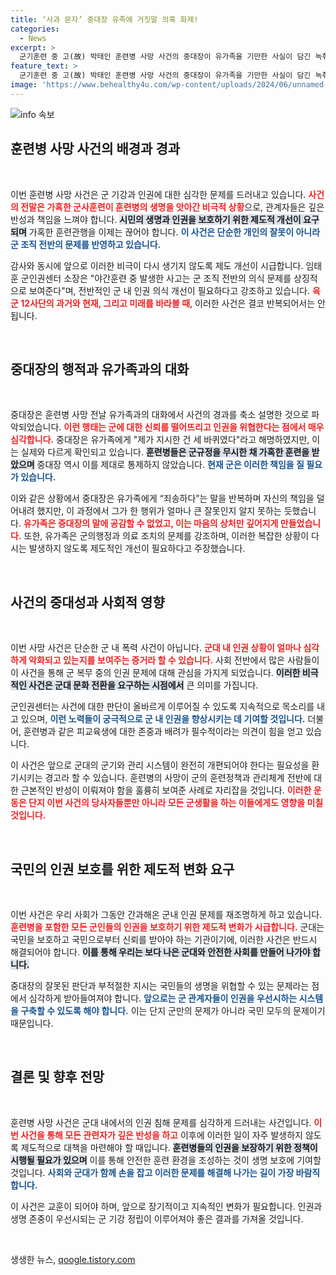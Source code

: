 ```yaml
---
title: ‘사과 문자’ 중대장 유족에 거짓말 의혹 화제!
categories:
  - News
excerpt: >
  군기훈련 중 고(故) 박태인 훈련병 사망 사건의 중대장이 유가족을 기만한 사실이 담긴 녹취록이 공개됐다. 규정을 위반한 사실을 축소 설명하며 사과 조차 늦게 전했다. 군 인권의 현주소가 드러나는 충격적인 사건!
feature_text: >
  군기훈련 중 고(故) 박태인 훈련병 사망 사건의 중대장이 유가족을 기만한 사실이 담긴 녹취록이 공개됐다. 규정을 위반한 사실을 축소 설명하며 사과 조차 늦게 전했다. 군 인권의 현주소가 드러나는 충격적인 사건!
image: 'https://www.behealthy4u.com/wp-content/uploads/2024/06/unnamed-file.png'
---
```


<p><img src="https://www.behealthy4u.com/wp-content/uploads/2024/06/unnamed-file.png" alt="info 속보" /></p>

<h2 data-ke-size="size26">훈련병 사망 사건의 배경과 경과</h2>

<p data-ke-size="size16">&nbsp;</p>

<p>이번 훈련병 사망 사건은 군 기강과 인권에 대한 심각한 문제를 드러내고 있습니다. <b><span style="color: #ee2323;">사건의 전말은 가혹한 군사훈련이 훈련병의 생명을 앗아간 비극적 상황</span></b>으로, 관계자들은 깊은 반성과 책임을 느껴야 합니다. <b><span style="background-color: #21538527;">시민의 생명과 인권을 보호하기 위한 제도적 개선이 요구되며</span></b> 가혹한 훈련관행을 이제는 끊어야 합니다. <b><span style="color: #1a5490;">이 사건은 단순한 개인의 잘못이 아니라 군 조직 전반의 문제를 반영하고 있습니다.</span></b>  </p>

<p>감사와 동시에 앞으로 이러한 비극이 다시 생기지 않도록 제도 개선이 시급합니다. 임태훈 군인권센터 소장은 "야간훈련 중 발생한 사고는 군 조직 전반의 의식 문제를 상징적으로 보여준다"며, 전반적인 군 내 인권 의식 개선이 필요하다고 강조하고 있습니다. <b><span style="color: #ee2323;">육군 12사단의 과거와 현재, 그리고 미래를 바라볼 때</span></b>, 이러한 사건은 결코 반복되어서는 안 됩니다.</p>

<p data-ke-size="size16">&nbsp;</p>

<h2 data-ke-size="size26">중대장의 행적과 유가족과의 대화</h2>

<p data-ke-size="size16">&nbsp;</p>

<p>중대장은 훈련병 사망 전날 유가족과의 대화에서 사건의 경과를 축소 설명한 것으로 파악되었습니다. <b><span style="color: #ee2323;">이런 행태는 군에 대한 신뢰를 떨어뜨리고 인권을 위협한다는 점에서 매우 심각합니다.</span></b> 중대장은 유가족에게 "제가 지시한 건 세 바퀴였다"라고 해명하였지만, 이는 실제와 다르게 확인되고 있습니다. <b><span style="background-color: #21538527;">훈련병들은 군규정을 무시한 채 가혹한 훈련을 받았으며</span></b> 중대장 역시 이를 제대로 통제하지 않았습니다. <b><span style="color: #1a5490;">현재 군은 이러한 책임을 질 필요가 있습니다.</span></b></p>

<p>이와 같은 상황에서 중대장은 유가족에게 “죄송하다”는 말을 반복하며 자신의 책임을 덜어내려 했지만, 이 과정에서 그가 한 행위가 얼마나 큰 잘못인지 알지 못하는 듯했습니다. <b><span style="color: #ee2323;">유가족은 중대장의 말에 공감할 수 없었고, 이는 마음의 상처만 깊어지게 만들었습니다.</span></b> 또한, 유가족은 군의행정과 의료 조치의 문제를 강조하며, 이러한 복잡한 상황이 다시는 발생하지 않도록 제도적인 개선이 필요하다고 주장했습니다.</p>

<p data-ke-size="size16">&nbsp;</p>

<h2 data-ke-size="size26">사건의 중대성과 사회적 영향</h2>

<p data-ke-size="size16">&nbsp;</p>

<p>이번 사망 사건은 단순한 군 내 폭력 사건이 아닙니다. <b><span style="color: #ee2323;">군대 내 인권 상황이 얼마나 심각하게 악화되고 있는지를 보여주는 증거라 할 수 있습니다.</span></b> 사회 전반에서 많은 사람들이 이 사건을 통해 군 복무 중의 인권 문제에 대해 관심을 가지게 되었습니다. <b><span style="background-color: #21538527;">이러한 비극적인 사건은 군대 문화 전환을 요구하는 시점에서</span></b> 큰 의미를 가집니다.</p>

<p>군인권센터는 사건에 대한 판단이 올바르게 이루어질 수 있도록 지속적으로 목소리를 내고 있으며, <b><span style="color: #1a5490;">이런 노력들이 궁극적으로 군 내 인권을 향상시키는 데 기여할 것입니다.</span></b> 더불어, 훈련병과 같은 피교육생에 대한 존중과 배려가 필수적이라는 의견이 힘을 얻고 있습니다.  </p>

<p>이 사건은 앞으로 군대의 군기와 관리 시스템이 완전히 개편되어야 한다는 필요성을 환기시키는 경고라 할 수 있습니다. 훈련병의 사망이 군의 훈련정책과 관리체계 전반에 대한 근본적인 반성이 이뤄져야 함을 훌륭히 보여준 사례로 자리잡을 것입니다. <b><span style="color: #ee2323;">이러한 운동은 단지 이번 사건의 당사자들뿐만 아니라 모든 군생활을 하는 이들에게도 영향을 미칠 것입니다.</span></b></p>

<p data-ke-size="size16">&nbsp;</p>

<h2 data-ke-size="size26">국민의 인권 보호를 위한 제도적 변화 요구</h2>

<p data-ke-size="size16">&nbsp;</p>

<p>이번 사건은 우리 사회가 그동안 간과해온 군내 인권 문제를 재조명하게 하고 있습니다. <b><span style="color: #ee2323;">훈련병을 포함한 모든 군인들의 인권을 보호하기 위한 제도적 변화가 시급합니다.</span></b> 군대는 국민을 보호하고 국민으로부터 신뢰를 받아야 하는 기관이기에, 이러한 사건은 반드시 해결되어야 합니다. <b><span style="background-color: #21538527;">이를 통해 우리는 보다 나은 군대와 안전한 사회를 만들어 나가야 합니다.</span></b></p>

<p>중대장의 잘못된 판단과 부적절한 지시는 국민들의 생명을 위협할 수 있는 문제라는 점에서 심각하게 받아들여져야 합니다. <b><span style="color: #1a5490;">앞으로는 군 관계자들이 인권을 우선시하는 시스템을 구축할 수 있도록 해야 합니다.</span></b> 이는 단지 군만의 문제가 아니라 국민 모두의 문제이기 때문입니다.</p>

<p data-ke-size="size16">&nbsp;</p>

<h2 data-ke-size="size26">결론 및 향후 전망</h2> 

<p data-ke-size="size16">&nbsp;</p>

<p>훈련병 사망 사건은 군대 내에서의 인권 침해 문제를 심각하게 드러내는 사건입니다. <b><span style="color: #ee2323;">이번 사건을 통해 모든 관련자가 깊은 반성을 하고</span></b> 이후에 이러한 일이 자주 발생하지 않도록 제도적으로 대책을 마련해야 할 때입니다. <b><span style="background-color: #21538527;">훈련병들의 인권을 보장하기 위한 정책이 시행될 필요가 있으며</span></b> 이를 통해 안전한 훈련 환경을 조성하는 것이 생명 보호에 기여할 것입니다. <b><span style="color: #1a5490;">사회와 군대가 함께 손을 잡고 이러한 문제를 해결해 나가는 길이 가장 바람직합니다.</span></b></p>

<p>이 사건은 교훈이 되어야 하며, 앞으로 장기적이고 지속적인 변화가 필요합니다. 인권과 생명 존중이 우선시되는 군 기강 정립이 이루어져야 좋은 결과를 가져올 것입니다.</p>

<p data-ke-size="size16">&nbsp;</p>
생생한 뉴스, <a href="https://qoogle.tistory.com" rel="dofollow">qoogle.tistory.com</a>


